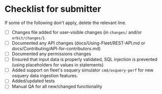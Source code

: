 # Checklist for submitter

If some of the following don't apply, delete the relevant line.

- [ ] Changes file added for user-visible changes (in `changes/` and/or `orbit/changes/`).
- [ ] Documented any API changes (docs/Using-Fleet/REST-API.md or docs/Contributing/API-for-contributors.md)
- [ ] Documented any permissions changes
- [ ] Ensured that input data is properly validated, SQL injection is prevented (using placeholders for values in statements)
- [ ] Added support on fleet's osquery simulator `cmd/osquery-perf` for new osquery data ingestion features.
- [ ] Added/updated tests
- [ ] Manual QA for all new/changed functionality
